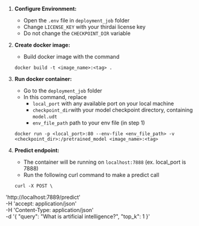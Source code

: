 1. **Configure Environment:**
   - Open the `.env` file in `deployment_job` folder 
   - Change `LICENSE_KEY` with your thirdai license key
   - Do not change the `CHECKPOINT_DIR` variable

2. **Create docker image:**
   - Build docker image with the command
   ```
   docker build -t <image_name>:<tag> .
   ```

3. **Run docker container:**  
   - Go to the `deployment_job` folder 
   - In this command, replace 
      -  `local_port` with any available port on your local machine
      -  `checkpoint_dir`with your model checkpoint directory, containing `model.udt`
      -  `env_file_path` path to your env file (in step 1)
   ```
   docker run -p <local_port>:80 --env-file <env_file_path> -v <checkpoint_dir>:/pretrained_model <image_name>:<tag>
   ```

4. **Predict endpoint:**
   - The container will be running on `localhost:7888` (ex. local_port is 7888)
   - Run the following curl command to make a predict call
   ```
   curl -X POST \
  'http://localhost:7889/predict' \
  -H 'accept: application/json' \
  -H 'Content-Type: application/json' \
  -d '{
    "query": "What is artificial intelligence?",
    "top_k": 1
  }'
   ```